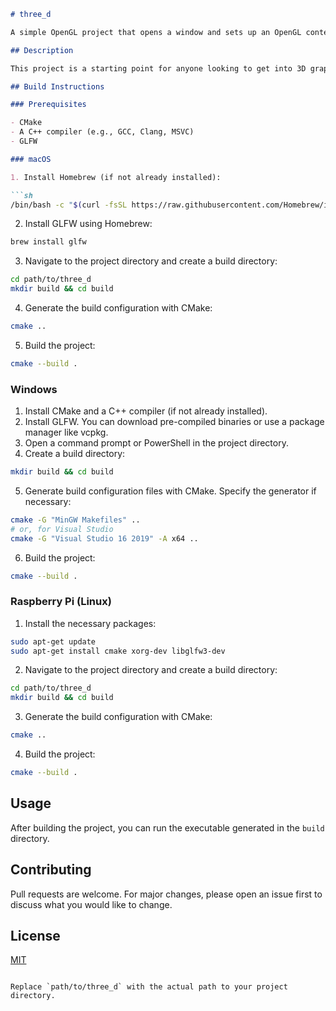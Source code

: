 ```markdown
# three_d

A simple OpenGL project that opens a window and sets up an OpenGL context using GLFW.

## Description

This project is a starting point for anyone looking to get into 3D graphics programming. It sets up a window and an OpenGL context using the GLFW library.

## Build Instructions

### Prerequisites

- CMake
- A C++ compiler (e.g., GCC, Clang, MSVC)
- GLFW

### macOS

1. Install Homebrew (if not already installed):

```sh
/bin/bash -c "$(curl -fsSL https://raw.githubusercontent.com/Homebrew/install/HEAD/install.sh)"
```

2. Install GLFW using Homebrew:

```sh
brew install glfw
```

3. Navigate to the project directory and create a build directory:

```sh
cd path/to/three_d
mkdir build && cd build
```

4. Generate the build configuration with CMake:

```sh
cmake ..
```

5. Build the project:

```sh
cmake --build .
```

### Windows

1. Install CMake and a C++ compiler (if not already installed).
2. Install GLFW. You can download pre-compiled binaries or use a package manager like vcpkg.
3. Open a command prompt or PowerShell in the project directory.
4. Create a build directory:

```sh
mkdir build && cd build
```

5. Generate build configuration files with CMake. Specify the generator if necessary:

```sh
cmake -G "MinGW Makefiles" ..
# or, for Visual Studio
cmake -G "Visual Studio 16 2019" -A x64 ..
```

6. Build the project:

```sh
cmake --build .
```

### Raspberry Pi (Linux)

1. Install the necessary packages:

```sh
sudo apt-get update
sudo apt-get install cmake xorg-dev libglfw3-dev
```

2. Navigate to the project directory and create a build directory:

```sh
cd path/to/three_d
mkdir build && cd build
```

3. Generate the build configuration with CMake:

```sh
cmake ..
```

4. Build the project:

```sh
cmake --build .
```

## Usage

After building the project, you can run the executable generated in the `build` directory.

## Contributing

Pull requests are welcome. For major changes, please open an issue first to discuss what you would like to change.

## License

[MIT](https://choosealicense.com/licenses/mit/)
```

Replace `path/to/three_d` with the actual path to your project directory. 

